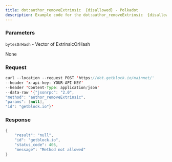 ```yaml
---
title: dot:author_removeExtrinsic  {disallowed} - Polkadot
description: Example code for the dot:author_removeExtrinsic  {disallowed} json-rpc method. Сomplete guide on how to use dot:author_removeExtrinsic  {disallowed} json-rpc in GetBlock.io Web3 documentation.
---
```


### Parameters


`bytesOrHash` - Vector of ExtrinsicOrHash

None

### Request

``` java
curl --location --request POST 'https://dot.getblock.io/mainnet/' 
--header 'x-api-key: YOUR-API-KEY' 
--header 'Content-Type: application/json' 
--data-raw '{"jsonrpc": "2.0",
"method": "author_removeExtrinsic",
"params": [null],
"id": "getblock.io"}'
```

###  Response

``` java
{
    "result": "null",
    "id": "getblock.io",
    "status_code": 405,
    "message": "Method not allowed"
}
```

